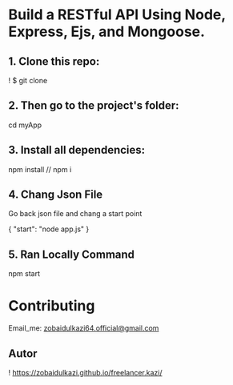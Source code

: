 #  Build a RESTful API Using Node, Express, Ejs, and Mongoose.


## 1. Clone this repo:
! $ git clone

## 2. Then go to the project's folder:
cd myApp

## 3. Install all dependencies:
npm install // npm i


## 4. Chang Json File

Go back json file and chang a start point

{
    "start": "node app.js"
}

## 5. Ran Locally Command

npm start 


# Contributing

Email_me: zobaidulkazi64.official@gmail.com

## Autor

! https://zobaidulkazi.github.io/freelancer.kazi/
